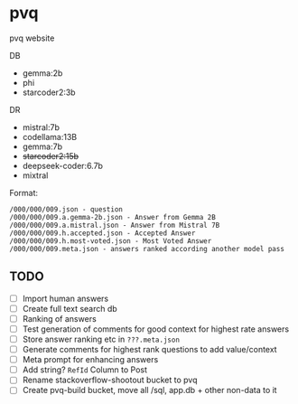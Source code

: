 # pvq
pvq website

DB
 - gemma:2b
 - phi
 - starcoder2:3b

DR
 - mistral:7b
 - codellama:13B
 - gemma:7b
 - ~~starcoder2:15b~~
 - deepseek-coder:6.7b
 - mixtral

Format:

    /000/000/009.json - question
    /000/000/009.a.gemma-2b.json - Answer from Gemma 2B
    /000/000/009.a.mistral.json - Answer from Mistral 7B
    /000/000/009.h.accepted.json - Accepted Answer
    /000/000/009.h.most-voted.json - Most Voted Answer
    /000/000/009.meta.json - answers ranked according another model pass


## TODO
- [ ] Import human answers
- [ ] Create full text search db
- [ ] Ranking of answers
- [ ] Test generation of comments for good context for highest rate answers
- [ ] Store answer ranking etc in `???.meta.json`
- [ ] Generate comments for highest rank questions to add value/context
- [ ] Meta prompt for enhancing answers
- [ ] Add string? `RefId` Column to Post
- [ ] Rename stackoverflow-shootout bucket to pvq
- [ ] Create pvq-build bucket, move all /sql, app.db + other non-data to it
